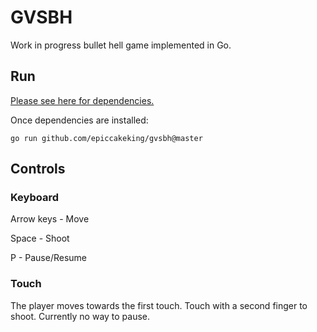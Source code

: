 # GVSBH

Work in progress bullet hell game implemented in Go.

## Run

[Please see here for dependencies.](https://ebiten.org/documents/install.html)

Once dependencies are installed:
```
go run github.com/epiccakeking/gvsbh@master
```

## Controls

### Keyboard
Arrow keys - Move

Space - Shoot

P - Pause/Resume

### Touch
The player moves towards the first touch. Touch with a second finger to shoot. Currently no way to pause.